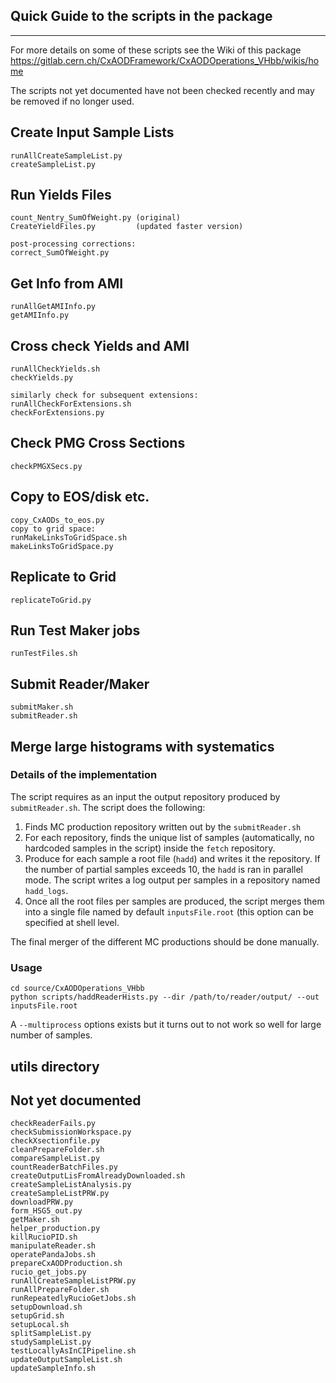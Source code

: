 Quick Guide to the scripts in the package
-----------------------------------------
-----------------------------------------

For more details on some of these scripts see the Wiki of this package
https://gitlab.cern.ch/CxAODFramework/CxAODOperations_VHbb/wikis/home

The scripts not yet documented have not been checked recently and may be removed if no longer used.

Create Input Sample Lists
-------------------------
```
runAllCreateSampleList.py
createSampleList.py
```

Run Yields Files
----------------
```
count_Nentry_SumOfWeight.py (original)
CreateYieldFiles.py         (updated faster version)    

post-processing corrections:
correct_SumOfWeight.py
```

Get Info from AMI
-----------------
```
runAllGetAMIInfo.py
getAMIInfo.py
```

Cross check Yields and AMI
-------------------------
```
runAllCheckYields.sh
checkYields.py

similarly check for subsequent extensions:
runAllCheckForExtensions.sh
checkForExtensions.py
```

Check PMG Cross Sections
------------------------
```
checkPMGXSecs.py
```

Copy to EOS/disk etc.
---------------------
```
copy_CxAODs_to_eos.py
copy to grid space:
runMakeLinksToGridSpace.sh
makeLinksToGridSpace.py
```

Replicate to Grid
-----------------
```
replicateToGrid.py
```

Run Test Maker jobs
-------------------
```
runTestFiles.sh
```

Submit Reader/Maker
-------------------
```
submitMaker.sh
submitReader.sh
```

Merge large histograms with systematics
-------------------

### Details of the implementation
The script requires as an input the output repository produced by `submitReader.sh`. The script does the following:
1. Finds MC production repository written out by the `submitReader.sh`
2. For each repository, finds the unique list of samples (automatically, no hardcoded samples in the script) inside the `fetch` repository.
3. Produce for each sample a root file (`hadd`) and writes it the repository. If the number of partial samples exceeds 10, the `hadd` is ran in parallel mode. The script writes a log output per samples in a repository named `hadd_logs`. 
4. Once all the root files per samples are produced, the script merges them into a single file named by default `inputsFile.root` (this option can be specified at shell level. 

The final merger of the different MC productions should be done manually. 

### Usage
```
cd source/CxAODOperations_VHbb
python scripts/haddReaderHists.py --dir /path/to/reader/output/ --out inputsFile.root
```
A `--multiprocess` options exists but it turns out to not work so well for large number of samples. 

utils directory
---------------

Not yet documented
-------------------
```
checkReaderFails.py
checkSubmissionWorkspace.py
checkXsectionfile.py
cleanPrepareFolder.sh
compareSampleList.py
countReaderBatchFiles.py
createOutputLisFromAlreadyDownloaded.sh
createSampleListAnalysis.py
createSampleListPRW.py
downloadPRW.py
form_HSG5_out.py
getMaker.sh
helper_production.py
killRucioPID.sh
manipulateReader.sh
operatePandaJobs.sh
prepareCxAODProduction.sh
rucio_get_jobs.py
runAllCreateSampleListPRW.py
runAllPrepareFolder.sh
runRepeatedlyRucioGetJobs.sh
setupDownload.sh
setupGrid.sh
setupLocal.sh
splitSampleList.py
studySampleList.py
testLocallyAsInCIPipeline.sh
updateOutputSampleList.sh
updateSampleInfo.sh
```
